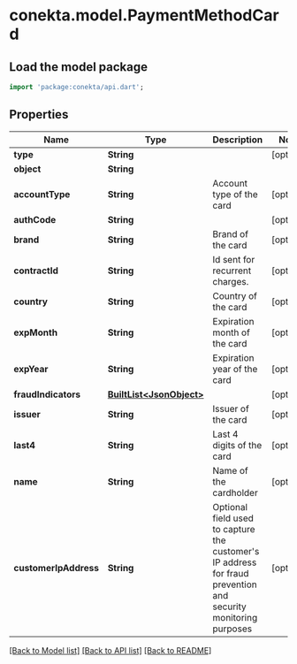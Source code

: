 # conekta.model.PaymentMethodCard

## Load the model package
```dart
import 'package:conekta/api.dart';
```

## Properties
Name | Type | Description | Notes
------------ | ------------- | ------------- | -------------
**type** | **String** |  | [optional] 
**object** | **String** |  | 
**accountType** | **String** | Account type of the card | [optional] 
**authCode** | **String** |  | [optional] 
**brand** | **String** | Brand of the card | [optional] 
**contractId** | **String** | Id sent for recurrent charges. | [optional] 
**country** | **String** | Country of the card | [optional] 
**expMonth** | **String** | Expiration month of the card | [optional] 
**expYear** | **String** | Expiration year of the card | [optional] 
**fraudIndicators** | [**BuiltList&lt;JsonObject&gt;**](JsonObject.md) |  | [optional] 
**issuer** | **String** | Issuer of the card | [optional] 
**last4** | **String** | Last 4 digits of the card | [optional] 
**name** | **String** | Name of the cardholder | [optional] 
**customerIpAddress** | **String** | Optional field used to capture the customer's IP address for fraud prevention and security monitoring purposes | [optional] 

[[Back to Model list]](../README.md#documentation-for-models) [[Back to API list]](../README.md#documentation-for-api-endpoints) [[Back to README]](../README.md)


